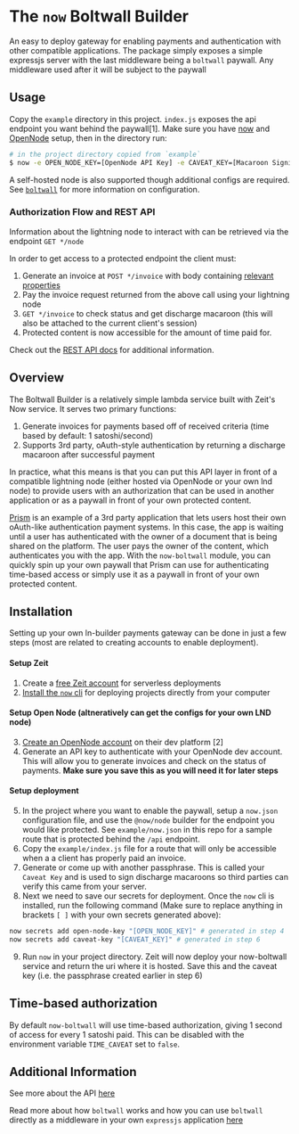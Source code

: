 # The `now` Boltwall Builder

An easy to deploy gateway for enabling payments and authentication with other compatible applications.
The package simply exposes a simple expressjs server with the last middleware being a `boltwall` paywall.
Any middleware used after it will be subject to the paywall

## Usage

Copy the `example` directory in this project. `index.js` exposes the api endpoint
you want behind the paywall[1]. Make sure you have [now](https://zeit.co/now) and
[OpenNode](https://opennode.co) setup, then in the directory run:

```bash
# in the project directory copied from `example`
$ now -e OPEN_NODE_KEY=[OpenNode API Key] -e CAVEAT_KEY=[Macaroon Signing Key]
```

A self-hosted node is also supported though additional configs are required.
See [`boltwall`](https://github.com/boltwall-org/boltwall) for more information on configuration.

### Authorization Flow and REST API

Information about the lightning node to interact with can be retrieved via the endpoint `GET */node`

In order to get access to a protected endpoint the client must:

1. Generate an invoice at `POST */invoice` with body containing
   [relevant properties](https://app.swaggerhub.com/apis-docs/prism8/boltwall/1.0.0#/default/generateInvoice)
1. Pay the invoice request returned from the above call using your lightning node
1. `GET */invoice` to check status and get discharge macaroon (this will also be attached to the current
   client's session)
1. Protected content is now accessible for the amount of time paid for.

Check out the [REST API docs](https://app.swaggerhub.com/apis-docs/prism8/boltwall/1.0.0#/) for
additional information.

## Overview

The Boltwall Builder is a relatively simple lambda service built with Zeit's Now service.
It serves two primary functions:

1. Generate invoices for payments based off of received criteria (time based by default: 1 satoshi/second)
2. Supports 3rd party, oAuth-style authentication by returning a discharge macaroon after successful payment

In practice, what this means is that you can put this API layer in front of a compatible lightning node
(either hosted via OpenNode or your own lnd node) to provide users with an authorization that can be used in another application or as a paywall in front of your own protected content.

[Prism](https://prismreader.app) is an example of a 3rd party application that lets users host their own
oAuth-like authentication payment systems. In this case, the app is waiting until a user has authenticated with
the owner of a document that is being shared on the platform. The user pays the owner of the content, which
authenticates you with the app. With the `now-boltwall` module, you can quickly spin up your own paywall
that Prism can use for authenticating time-based access or simply use it as a paywall in front of your own
protected content.

## Installation

Setting up your own ln-builder payments gateway can be done in just a few steps (most are related to
creating accounts to enable deployment).

#### Setup Zeit

1. Create a [free Zeit account](https://zeit.co/signup) for serverless deployments
2. [Install the `now` cli](https://zeit.co/download) for deploying projects directly from your computer

#### Setup Open Node (altneratively can get the configs for your own LND node)

3. [Create an OpenNode account](https://dev.opennode.co/dashboard) on their dev platform [2]
4. Generate an API key to authenticate with your OpenNode dev account. This will allow you to generate invoices
   and check on the status of payments. **Make sure you save this as you will need it for later steps**

#### Setup deployment

5. In the project where you want to enable the paywall, setup a `now.json`
   configuration file, and use the `@now/node` builder for the endpoint
   you would like protected. See `example/now.json` in this repo for a sample
   route that is protected behind the `/api` endpoint.
6. Copy the `example/index.js` file for a route that will only be accessible when a
   a client has properly paid an invoice.
7. Generate or come up with another passphrase. This is called your `Caveat Key` and is used to sign
   discharge macaroons so third parties can verify this came from your server.
8. Next we need to save our secrets for deployment. Once the `now` cli is installed, run the following command
   (Make sure to replace anything in brackets `[ ]` with your own secrets generated above):

```bash
now secrets add open-node-key "[OPEN_NODE_KEY]" # generated in step 4
now secrets add caveat-key "[CAVEAT_KEY]" # generated in step 6
```

9. Run `now` in your project directory. Zeit will now deploy your now-boltwall service and return the uri where it is hosted. Save this and the caveat key (i.e. the passphrase created earlier in step 6)

## Time-based authorization

By default `now-boltwall` will use time-based authorization, giving 1 second of access for every 1 satoshi
paid. This can be disabled with the environment variable `TIME_CAVEAT` set to `false`.

## Additional Information

See more about the API [here](https://app.swaggerhub.com/apis-docs/prism8/boltwall/1.0.0#/)

Read more about how `boltwall` works and how you can use `boltwall` directly as a middleware in your own
`expressjs` application [here](https://github.com/boltwall-org/boltwall)
